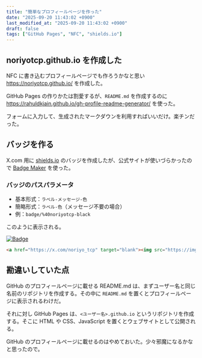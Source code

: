 ```yaml
---
title: "簡単なプロフィールページを作った"
date: "2025-09-20 11:43:02 +0900"
last_modified_at: "2025-09-20 11:43:02 +0900"
draft: false
tags: ["GitHub Pages", "NFC", "shields.io"]
---
```


## noriyotcp.github.io を作成した

NFC に書き込むプロフィールページでも作ろうかなと思い https://noriyotcp.github.io/ を作成した。

GitHub Pages の作りかたは割愛するが、`README.md` を作成するのに https://rahuldkjain.github.io/gh-profile-readme-generator/ を使った。

フォームに入力して、生成されたマークダウンを利用すればいいだけ。楽チンだった。

## バッジを作る

X.com 用に [shields.io](https://shields.io/) のバッジを作成したが、公式サイトが使いづらかったので [Badge Maker](https://si-badge-maker.heyfe.org/en) を使った。

### バッジのパスパラメータ
- 基本形式：`ラベル-メッセージ-色`
- 簡略形式：`ラベル-色`（メッセージ不要の場合）
- 例：`badge/%40noriyotcp-black`

このように表示される。

<a href="https://x.com/noriyo_tcp" target="blank"><img src="https://img.shields.io/badge/%40noriyotcp-black?style=for-the-badge&labelColor=black&logo=x" alt="Badge"></a>

```html
<a href="https://x.com/noriyo_tcp" target="blank"><img src="https://img.shields.io/badge/%40noriyotcp-black?style=for-the-badge&labelColor=black&logo=x" alt="Badge"></a>
```

## 勘違いしていた点
GitHub のプロフィールページに載せる README.md は、まずユーザー名と同じ名前のリポジトリを作成する。その中に `README.md` を置くとプロフィールページに表示されるわけだ。

それに対し GitHub Pages は、`<ユーザー名>.github.io` というリポジトリを作成する。そこに HTML や CSS、JavaScript を置くとウェブサイトとして公開される。

GitHub のプロフィールページに載せるのはやめておいた。少々邪魔になるかなと思ったので。
